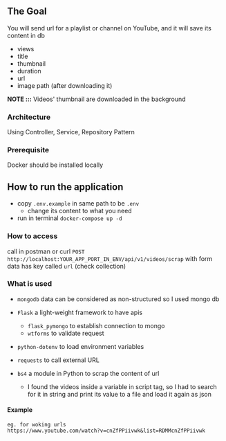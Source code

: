 ## The Goal

You will send url for a playlist or channel on YouTube, and it will save its content in db

- views
- title
- thumbnail
- duration
- url
- image path (after downloading it)

<b>NOTE :::</b> Videos' thumbnail are downloaded in the background

### Architecture

Using Controller, Service, Repository Pattern

### Prerequisite

Docker should be installed locally

## How to run the application

- copy `.env.example` in same path to be `.env`
  - change its content to what you need
- run in terminal `docker-compose up -d`

### How to access

call in postman or curl `POST http://localhost:YOUR_APP_PORT_IN_ENV/api/v1/videos/scrap` with form data has key called `url`
(check collection)

### What is used

- `mongodb` data can be considered as non-structured so I used mongo db

- `Flask` a light-weight framework to have apis
  - `flask_pymongo` to establish connection to mongo
  - `wtforms` to validate request
    
- `python-dotenv` to load environment variables

- `requests` to call external URL

- `bs4` a module in Python to scrap the content of url
    - I found the videos inside a variable in script tag, so I had to search for it in string and print its value to a file 
      and load it again as json


#### Example
    eg. for woking urls
    https://www.youtube.com/watch?v=cnZfPPiivwk&list=RDMMcnZfPPiivwk